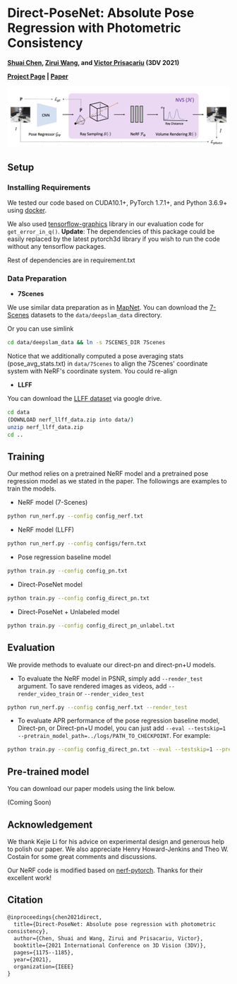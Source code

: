 # Direct-PoseNet: Absolute Pose Regression with Photometric Consistency
**[Shuai Chen](https://scholar.google.com/citations?user=c0xTh_YAAAAJ&hl=en), [Zirui Wang](https://scholar.google.com/citations?user=zCBKqa8AAAAJ&hl=en), and [Victor Prisacariu](https://scholar.google.com/citations?user=GmWA-LoAAAAJ&hl=en) (3DV 2021)**

**[Project Page](https://direct-posenet.active.vision) | [Paper](https://arxiv.org/abs/2104.04073)**

![Direct-PN](./Direct-PN.jpg)

## Setup
### Installing Requirements
We tested our code based on CUDA10.1+, PyTorch 1.7.1+, and Python 3.6.9+ using [docker](https://docs.docker.com/engine/install/ubuntu/).

We also used [tensorflow-graphics](https://www.tensorflow.org/graphics) library in our evaluation code for `get_error_in_q()`. **Update**: The dependencies of this package could be easily replaced by the latest pytorch3d library if you wish to run the code without any tensorflow packages.

Rest of dependencies are in requirement.txt

### Data Preparation
- **7Scenes**

We use similar data preparation as in [MapNet](https://github.com/NVlabs/geomapnet). You can download the [7-Scenes](https://www.microsoft.com/en-us/research/project/rgb-d-dataset-7-scenes/) datasets to the `data/deepslam_data` directory.

Or you can use simlink

```sh
cd data/deepslam_data && ln -s 7SCENES_DIR 7Scenes
```

Notice that we additionally computed a pose averaging stats (pose_avg_stats.txt) in `data/7Scenes` to align the 7Scenes' coordinate system with NeRF's coordinate system. You could re-align 

- **LLFF**

You can download the [LLFF dataset](https://drive.google.com/drive/folders/128yBriW1IG_3NJ5Rp7APSTZsJqdJdfc1) via google drive.

```sh
cd data
(DOWNLOAD nerf_llff_data.zip into data/)
unzip nerf_llff_data.zip
cd ..
```

## Training

Our method relies on a pretrained NeRF model and a pretrained pose regression model as we stated in the paper. The followings are examples to train the models.

- NeRF model (7-Scenes)

```sh
python run_nerf.py --config config_nerf.txt
```

- NeRF model (LLFF)

```sh
python run_nerf.py --config configs/fern.txt
```

- Pose regression baseline model

```sh
python train.py --config config_pn.txt
```

- Direct-PoseNet model

```sh
python train.py --config config_direct_pn.txt
```

- Direct-PoseNet + Unlabeled model

```sh
python train.py --config config_direct_pn_unlabel.txt
```

## Evaluation

We provide methods to evaluate our direct-pn and direct-pn+U models.

- To evaluate the NeRF model in PSNR, simply add `--render_test` argument. To save rendered images as videos, add `--render_video_train` or `--render_video_test`

```sh
python run_nerf.py --config config_nerf.txt --render_test
```

- To evaluate APR performance of the pose regression baseline model, Direct-pn, or Direct-pn+U model, you can just add `--eval --testskip=1 --pretrain_model_path=../logs/PATH_TO_CHECKPOINT`. For example:

```sh
python train.py --config config_direct_pn.txt --eval --testskip=1 --pretrain_model_path=../logs/direct_pn_heads/checkpoint.pt
```

## Pre-trained model
You can download our paper models using the link below.

(Coming Soon)

## Acknowledgement
We thank Kejie Li for his advice on experimental design and generous help to polish our paper. We also appreciate Henry Howard-Jenkins and Theo W. Costain for some great comments and discussions.

Our NeRF code is modified based on [nerf-pytorch](https://github.com/yenchenlin/nerf-pytorch). Thanks for their excellent work!

## Citation
```
@inproceedings{chen2021direct,
  title={Direct-PoseNet: Absolute pose regression with photometric consistency},
  author={Chen, Shuai and Wang, Zirui and Prisacariu, Victor},
  booktitle={2021 International Conference on 3D Vision (3DV)},
  pages={1175--1185},
  year={2021},
  organization={IEEE}
}
```
